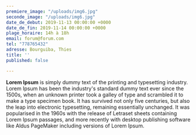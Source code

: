 ```yaml
---
premiere_image: "/uploads/img6.jpg"
seconde_image: "/uploads/img6.jpg"
date_de_debut: 2019-11-13 00:00:00 +0000
date_de_fin: 2019-11-14 00:00:00 +0000
plage_horaire: 14h à 18h
email: forum@forum.com
tel: "778765432"
adresse: Bourguiba, Thies
title: ''
published: false

---
```

**Lorem Ipsum** is simply dummy text of the printing and typesetting industry. Lorem Ipsum has been the industry's standard dummy text ever since the 1500s, when an unknown printer took a galley of type and scrambled it to make a type specimen book. It has survived not only five centuries, but also the leap into electronic typesetting, remaining essentially unchanged. It was popularised in the 1960s with the release of Letraset sheets containing Lorem Ipsum passages, and more recently with desktop publishing software like Aldus PageMaker including versions of Lorem Ipsum.